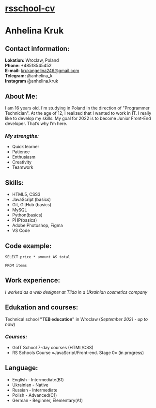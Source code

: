 # [rsschool-cv](https://anhelinakruk.github.io/rsschool-cv)

# Anhelina Kruk

## **Contact information:**

**Lokation:** Wroclaw, Poland  
**Phone:** +48518545452  
**E-mail:** krukangelina246@gmail.com  
**Telegram:** @anhelina_k  
**Instagram** @anhelina.kruk

## **About Me:**

I am 16 years old. I'm studying in Poland in the direction of "Programmer Technician". At the age of 12, I realized that I wanted to work in IT. I really like to develop my skills. My goal for 2022 is to become Junior Front-End developer. That’s why I’m here.

### _My strengths:_

- Quick learner
- Patience
- Enthusiasm
- Creativity
- Teamwork

## **Skills:**

- HTML5, СSS3
- JavaScript (basics)
- Git, GitHub (basics)
- MySQL
- Python(basics)
- PHP(basics)
- Adobe Photoshop, Figma
- VS Code

## **Code example:**

```
SELECT price * amount AS total

FROM items
```
## **Work experience:**

_I worked as a web designer at Tilda in a Ukrainian cosmetics company_

## **Edukation and courses:**

Technical school **"TEB education"** in Wroclaw (_September 2021 - up to now_)

### _Courses:_

- GoIT School 7-day courses (HTML/CSS)
- RS Schools Course «JavaScript/Front-end. Stage 0» (in progress)

## **Language:**

- English - Intermediate(B1)
- Ukrainian - Native
- Russian - Intermediate
- Polish - Advanced(C1)
- German - Beginner, Elementary(A1)
